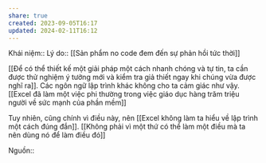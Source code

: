 ```yaml
---
share: true
created: 2023-09-05T16:17
updated: 2024-02-11T16:12
---
```

Khái niệm:: 
Lý do:: [[Sản phẩm no code đem đến sự phản hồi tức thời]]

[[Để có thể thiết kế một giải pháp một cách nhanh chóng và tự tin, ta cần được thử nghiệm ý tưởng mới và kiểm tra giả thiết ngay khi chúng vừa được nghĩ ra]]. Các ngôn ngữ lập trình khác không cho ta cảm giác như vậy. [[Excel đã làm một việc phi thường trong việc giáo dục hàng trăm triệu người về sức mạnh của phần mềm]]

Tuy nhiên, cũng chính vì điều này, nên [[Excel không làm ta hiểu về lập trình một cách đúng đắn]]. [[Không phải vì một thứ có thể làm một điều mà ta nên dùng nó để làm điều đó]] 

Nguồn:: 